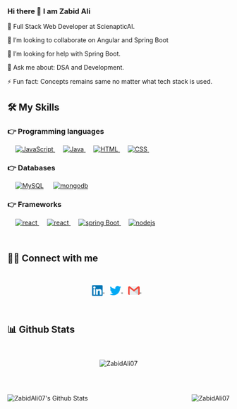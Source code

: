 ### Hi there 👋 I am Zabid Ali

🔭 Full Stack Web Developer at ScienapticAI.

👯 I’m looking to collaborate on Angular and Spring Boot

🤔 I’m looking for help with Spring Boot.

💬 Ask me about: DSA and Development.

⚡ Fun fact: Concepts remains same no matter what tech stack is used.

<!--
**Zabidali07/Zabidali07** is a ✨ _special_ ✨ repository because its `README.md` (this file) appears on your GitHub profile.

Here are some ideas to get you started:

- 🔭 I’m currently working on ...
-                                                          ...
- 👯 I’m looking to collaborate on ...
- 🤔 I’m looking for help with ...
- 💬 Ask me about ...
- 📫 How to reach me: ...
- 😄 Pronouns: ...
- ⚡ Fun fact: ...
-->
  
  ## 🛠️ My Skills

### 👉 Programming languages

<p align="left"> 
  &emsp; 
  <a href="https://developer.mozilla.org/en-US/docs/Web/JavaScript" target="_blank"> 
     <img alt="JavaScript" src="https://img.shields.io/badge/JavaScript%20-%23F7DF1E.svg?logo=javascript&logoColor=black">
   </a>
  &emsp;
  <a href="https://www.java.com" target="_blank"> 
    <img alt="Java" src="https://img.shields.io/badge/Java-%23007396.svg?logo=java&logoColor=white">
  </a>
  &emsp; 
  <a href="https://www.w3.org/html/" target="_blank"> 
   <img alt="HTML" src="https://img.shields.io/badge/HTML5%20-%23E34F26.svg?logo=html5&logoColor=white">
  </a>   
  &emsp;
  <a href="https://www.w3schools.com/css/" target="_blank">
    <img alt="CSS" src="https://img.shields.io/badge/CSS%20-%231572B6.svg?logo=css3&logoColor=white">
  </a> 
   &emsp;
</p>


### 👉 Databases
<p align="left">
  &emsp;
    <a href="https://www.mysql.com/"><img alt="MySQL" src="https://img.shields.io/badge/MySQL-%2300f.svg?style=flat&llogo=mysql&logoColor=white"></a>
  &emsp;
    <a href="https://www.mongodb.com/" target="_blank"> 
    <img src="https://img.shields.io/badge/mongodb-47A248.svg?style=flat&logo=mongodb&logoColor=white"
      alt="mongodb"/> 
  </a>
 </p>
      

### 👉 Frameworks
<p align="left">
    &emsp;
  <a href="https://angular.io/" target="_blank"> 
    <img src="https://img.shields.io/badge/angular-61DAFB.svg?style=flat&logo=angular&logoColor=red"
      alt="react"/> 
  </a>
    &emsp;
  <a href="https://reactjs.org/" target="_blank"> 
    <img src="https://img.shields.io/badge/reactjs-61DAFB.svg?style=flat&logo=react&logoColor=black"
      alt="react"/> 
  </a>
  &emsp;
    <a href="https://spring.io/" target="_blank"> 
    <img src="https://img.shields.io/badge/spring%20boot-6DB33F.svg?style=flat&logo=springboot&logoColor=white" alt="spring Boot" /> 
  </a>  
  &emsp;
    <a href="https://nodejs.org" target="_blank"> 
    <img src="https://img.shields.io/badge/node.js-339933.svg?style=flat&logo=nodedotjs&logoColor=white"
      alt="nodejs"/> 
  </a>
 </p>

<br />

## 🙋‍♀️ Connect with me
   <br />
  <p align="center">
  <a href="https://www.linkedin.com/in/zabidali/" target="_blank">
    <img align="center" alt="Zabid Ali | Linkedin" width="24px" src="https://github.com/SatYu26/SatYu26/blob/master/Assets/Linkedin.svg" />
  </a> &nbsp;&nbsp;
  <a href="https://twitter.com/ZabidAli07" target="_blank">
    <img align="center" alt="Zabid Ali | Twitter" width="26px" src="https://github.com/SatYu26/SatYu26/blob/master/Assets/Twitter.svg" />
  </a> &nbsp;&nbsp;
  <a href="mailto:zabid1998@gmail.com" >
    <img align="center" alt="Zabid Ali | Gmail" width="26px" src="https://github.com/SatYu26/SatYu26/blob/master/Assets/Gmail.svg" />
  </a> &nbsp;&nbsp;
  </p>
  <br />
  

## 📊 Github Stats 
  <br/>
      <p align="center"><img src="https://github-readme-streak-stats.herokuapp.com/?user=ZabidAli07&theme=merko" alt="ZabidAli07"  /></p>
      <br/>
      <br/>

   <p>
   <img align="left" alt="ZabidAli07's Github Stats" src="https://github-readme-stats.vercel.app/api?username=ZabidAli07&show_icons=true&count_private=true&theme=algolia" height="192px"/>
   <img align="right" src="https://github-readme-stats.vercel.app/api/top-langs?username=ZabidAli07&show_icons=true&locale=en&layout=compact&theme=algolia" alt="ZabidAli07" height="192px"/> 

 <br />





      

